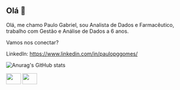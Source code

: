 ## Olá 👋

Olá, me chamo Paulo Gabriel, sou Analista de Dados e Farmacêutico, trabalho com Gestão e Análise de Dados a 6 anos.

Vamos nos conectar?

LinkedIn: https://www.linkedin.com/in/paulopggomes/

![Anurag's GitHub stats](https://github-readme-stats.vercel.app/api?username=paulogabrieldados&show_icons=true&theme=dracula)


  <img align= "center" height= "30" width= "40" src="https://cdn.jsdelivr.net/gh/devicons/devicon@latest/icons/azuresqldatabase/azuresqldatabase-original.svg">
  
  <img align= "center" height= "30" width= "40" src="https://cdn.jsdelivr.net/gh/devicons/devicon@latest/icons/python/python-original.svg" />
          

